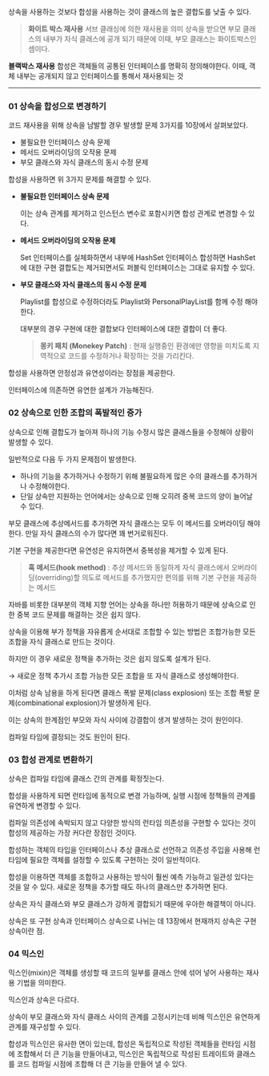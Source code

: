 상속을 사용하는 것보다 합성을 사용하는 것이 클래스의 높은 결합도를 낮출 수 있다.

> **화이트 박스 재사용**
서브 클래싱에 의한 재사용을 의미
상속을 받으면 부모 클래스의 내부가 자식 클래스에 공개 되기 때문에 이때, 부모 클래스는 화이트박스인 셈이다.

**블랙박스 재사용**
합성은 객체들의 공통된 인터페이스를 명확히 정의해야한다.
이때, 객체 내부는 공개되지 않고 인터페이스를 통해서 재사용되는 것
> 

---

### 01 상속을 합성으로 변경하기

코드 재사용을 위해 상속을 남발할 경우 발생할 문제 3가지를 10장에서 살펴보았다.

- 불필요한 인터페이스 상속 문제
- 메서드 오버라이딩의 오작용 문제
- 부모 클래스와 자식 클래스의 동시 수정 문제

합성을 사용하면 위 3가지 문제를 해결할 수 있다.

- **불필요한 인터페이스 상속 문제**
    
    이는 상속 관계를 제거하고 인스턴스 변수로 포함시키면 합성 관계로 변경할 수 있다.
    
- **메서드 오버라이딩의 오작용 문제**
    
    Set 인터페이스를 실체화하면서 내부에 HashSet 인터페이스 합성하면 HashSet에 대한 구현 결합도는 제거되면서도 퍼블릭 인터페이스는 그대로 유지할 수 있다.
    
- **부모 클래스와 자식 클래스의 동시 수정 문제**
    
    Playlist를 합성으로 수정하더라도 Playlist와 PersonalPlayList를 함께 수정 해야한다.
    
    대부분의 경우 구현에 대한 결합보다 인터페이스에 대한 결합이 더 좋다.
    
    > **몽키 패치 (Monekey Patch)**
    : 현재 실행중인 환경에만 영향을 미치도록 지역적으로 코드를 수정하거나 확장하는 것을 가리킨다.
    > 

합성을 사용하면 안정성과 유연성이라는 장점을 제공한다.

인터페이스에 의존하면 유연한 설계가 가능해진다.

### 02 상속으로 인한 조합의 폭발적인 증가

상속으로 인해 결합도가 높아져 하나의 기능 수정시 많은 클래스들을 수정해야 상황이 발생할 수 있다.

일반적으로 다음 두 가지 문제점이 발생한다.

- 하나의 기능을 추가하거나 수정하기 위해 불필요하게 많은 수의 클래스를 추가하거나 수정해야한다.
- 단일 상속만 지원하는 언어에서는 상속으로 인해 오히려 중복 코드의 양이 늘어날 수 있다.

부모 클래스에 추상메서드를 추가하면 자식 클래스는 모두 이 메서드를 오버라이딩 해야한다. 만일 자식 클래스의 수가 많다면 꽤 번거로워진다.

기본 구현을 제공한다면 유연성은 유지하면서 중복성을 제거할 수 있게 된다.

> **훅 메서드(hook method)**
: 추상 메서드와 동일하게 자식 클래스에서 오버라이딩(overriding)할 의도로 메서드를 추가했지만 편의를 위해 기본 구현을 제공하는 메서드
> 

자바를 비롯한 대부분의 객체 지향 언어는 상속을 하나만 허용하기 때문에 상속으로 인한 중복 코드 문제를 해결하는 것은 쉽지 않다.

상속을 이용해 부가 정책을 자유롭게 순서대로 조합할 수 있는 방법은 조합가능한 모든 조합을 자식 클래스로 만드는 것이다.

하지만 이 경우 새로운 정책을 추가하는 것은 쉽지 않도록 설계가 된다.

→ 새로운 정책 추가시 조합 가능한 모든 조합을 또 자식 클래스로 생성해야한다.

이처럼 상속 남용을 하게 된다면 클래스 폭발 문제(class explosion) 또는 조합 폭발 문제(combinational explosion)가 발생하게 된다.

이는 상속의 한계점인 부모와 자식 사이에 강결합이 생겨 발생하는 것이 원인이다.

컴파일 타임에 결정되는 것도 원인이 된다.

### 03 합성 관계로 변환하기

상속은 컴파일 타임에 클래스 간의 관계를 확정짓는다.

합성을 사용하게 되면 런타임에 동적으로 변경 가능하며, 실행 시점에 정책들의 관계를 유연하게 변경할 수 있다.

컴파일 의존성에 속박되지 않고 다양한 방식의 런타임 의존성을 구현할 수 있다는 것이 합성의 제공하는 가장 커다란 장점인 것이다.

합성하는 객체의 타입을 인터페이스나 추상 클래스로 선언하고 의존성 주입을 사용해 런타임에 필요한 객체를 설정할 수 있도록 구현하는 것이 일반적이다.

합성을 이용하면 객체를 조합하고 사용하는 방식이 훨씬 예측 가능하고 일관성 있다는 것을 알 수 있다. 새로운 정책을 추가할 때도 하나의 클래스만 추가하면 된다.

상속은 자식 클래스와 부모 클래스가 강하게 결합되기 때문에 우아한 해결책이 아니다. 

상속은 또 구현 상속과 인터페이스 상속으로 나뉘는 데 13장에서 현재까지 상속은 구현 상속이란 점.

### 04 믹스인

믹스인(mixin)은 객체를 생성할 때 코드의 일부를 클래스 안에 섞어 넣어 사용하는 재사용 기법을 의미한다.

믹스인과 상속은 다르다.

상속이 부모 클래스와 자식 클래스 사이의 관계를 고정시키는데 비해 믹스인은 유연하게 관계를 재구성할 수 있다.

합성과 믹스인은 유사한 면이 있는데, 합성은 독립적으로 작성된 객체들을 런타임 시점에 조합해서 더 큰 기능을 만들어내고, 믹스인은 독립적으로 작성된 트레이트와 클래스를 코드 컴파일 시점에 조합해 더 큰 기능을 만들어 낼 수 있다.
